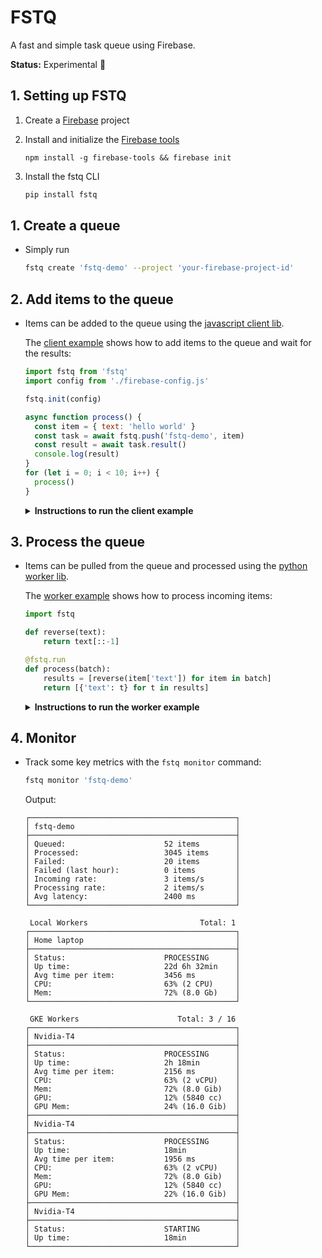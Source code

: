 # FSTQ

A fast and simple task queue using Firebase.

**Status:**  Experimental 🧪

<!-- - **Ideal for intensive GPU inference**

  FSTQ's queue / worker architecture is
  ideal for long running GPU processes (> 1s) since concurrency is hard to
  manage on GPU via HTTP and autoscaling production GPUs is often slow.

- **Never timeout**

  Your service will have no problem handling surges of
  thousands of QPS (which would be very difficult to handle on GPU via HTTP).
  FSTQ makes sure all payloads are stored until a worker becomes available, and
  serves the results back as soon as they're ready.

- **Add new workers at anytime, from anywhere**

  You can quickly connect new
  workers from any environment to help process the queue: For instance you
  could start processing the queue with your home computer, then add your work's
  computer at night and even use some GPUs from Colab during traffic bursts.

- **Autoscale remote GPU Workers**

  You can also easily add a cluster of remote
  GPUs that will automatically scale with the rate of items being added/processed.

- **Dynamic batching**

  Items are automatically and dynamically bulked in
  batches to dramatically speep up GPU inference.

- **Always processed once**

  FSTQ guarantees that each item will only be processed
  once even if multiple workers are listening to the queue at the same time. -->

## 1. Setting up FSTQ

1. Create a [Firebase]() project
2. Install and initialize the [Firebase tools](#)

   ```
   npm install -g firebase-tools && firebase init
   ```

3. Install the fstq CLI

   ```sh
   pip install fstq
   ```

## 1. Create a queue

- Simply run
  ```sh
  fstq create 'fstq-demo' --project 'your-firebase-project-id'
  ```

## 2. Add items to the queue

- Items can be added to the queue using the [javascript client lib](lib/client-js).

  The [client example](example/client/src/index.js) shows how to add items
  to the queue and wait for the results:

  ```js
  import fstq from 'fstq'
  import config from './firebase-config.js'

  fstq.init(config)

  async function process() {
    const item = { text: 'hello world' }
    const task = await fstq.push('fstq-demo', item)
    const result = await task.result()
    console.log(result)
  }
  for (let i = 0; i < 10; i++) {
    process()
  }
  ```

  <details><summary><b>Instructions to run the client example</b></summary>
  <p>

  - Create a file `example/client/src/firebase-config.js` that exports your
    [firebase's web config]() such as:

    ```js
    export default {
      apiKey: 'XXXX',
      authDomain: 'xxx',
      ...
    }
    ```

  - Run
    ```sh
    cd example/client
    yarn install
    yarn run dev
    ```
  - Navigate to [http://localhost:8080](http://localhost:8080)
  - The items will be added to the queue and the results will be printed in the
    console as soon as they're available.

  </p></details>

## 3. Process the queue

- Items can be pulled from the queue and processed using the [python worker lib](sdl/worker-python).

  The [worker example](example/worker/main.py) shows how to process incoming items:

  ```python
  import fstq

  def reverse(text):
      return text[::-1]

  @fstq.run
  def process(batch):
      results = [reverse(item['text']) for item in batch]
      return [{'text': t} for t in results]
  ```

  <details><summary><b>Instructions to run the worker example</b></summary>
  <p>

  - First, generate a credentials json file for your worker in [the firebase console](#)
  - Then you can run the worker:

      <details><summary>Locally with python</summary>
      <p>

      - Install the requirements (preferably in a [virtualenv]()).

        ```sh
        virtualenv venv
        source venv/bin/activate
        pip install -r example/worker/requirements.txt
        ```

      - Start the example worker

        ```sh
        python example/worker/main.py \
            --queue 'fstq-demo' \
            --max_batch_size 5
        ```

      </p></details>

      <details><summary>Locally as Docker container</summary>
      <p>

      - Make sure you've installed and setup [Docker](#).

      - Start the example worker using Docker

        ```sh
        fstq run example/worker \
            --queue 'fstq-demo' \
            --credentials '/path/to/worker/credentials.json' \
            --max_batch_size 5
        ```

      </p></details>

      <details><summary>Remotely in a cluster of GPU</summary>
      <p>

      - Make sure you've installed and setup [gcloud](#).

      - Deploy the worker's image and attach a gpu node pool to the queue

        ```sh
        fstq deploy ./example/worker \
            --queue 'fstq-demo' \
            --credentials '/path/to/worker/credentials.json' \
            --max_batch_size 5 \
            --gpu nvidia-t4 \
            --min_workers 0 \
            --max_workers 5
        ```

        </p></details>

    </p></details>

## 4. Monitor

- Track some key metrics with the `fstq monitor` command:

  ```sh
  fstq monitor 'fstq-demo'
  ```

  Output:

  ```
  ┌──────────────────────────────────────────────┐
  │ fstq-demo                                    │
  ├──────────────────────────────────────────────┤
  │ Queued:                      52 items        │
  │ Processed:                   3045 items      │
  │ Failed:                      20 items        │
  │ Failed (last hour):          0 items         │
  │ Incoming rate:               3 items/s       │
  │ Processing rate:             2 items/s       │
  │ Avg latency:                 2400 ms         │
  └──────────────────────────────────────────────┘

   Local Workers                         Total: 1
  ┌──────────────────────────────────────────────┐
  │ Home laptop                                  │
  ├──────────────────────────────────────────────┤
  │ Status:                      PROCESSING      │
  │ Up time:                     22d 6h 32min    │
  │ Avg time per item:           3456 ms         │
  │ CPU:                         63% (2 CPU)     │
  │ Mem:                         72% (8.0 Gb)    │
  └──────────────────────────────────────────────┘

   GKE Workers                      Total: 3 / 16
  ┌──────────────────────────────────────────────┐
  │ Nvidia-T4                                    │
  ├──────────────────────────────────────────────┤
  │ Status:                      PROCESSING      │
  │ Up time:                     2h 18min        │
  │ Avg time per item:           2156 ms         │
  │ CPU:                         63% (2 vCPU)    │
  │ Mem:                         72% (8.0 Gib)   │
  │ GPU:                         12% (5840 cc)   │
  │ GPU Mem:                     24% (16.0 Gib)  │
  ├──────────────────────────────────────────────┤
  │ Nvidia-T4                                    │
  ├──────────────────────────────────────────────┤
  │ Status:                      PROCESSING      │
  │ Up time:                     18min           │
  │ Avg time per item:           1956 ms         │
  │ CPU:                         63% (2 vCPU)    │
  │ Mem:                         72% (8.0 Gib)   │
  │ GPU:                         12% (5840 cc)   │
  │ GPU Mem:                     22% (16.0 Gib)  │
  ├──────────────────────────────────────────────┤
  │ Nvidia-T4                                    │
  ├──────────────────────────────────────────────┤
  │ Status:                      STARTING        │
  │ Up time:                     18min           │
  └──────────────────────────────────────────────┘
  ```
